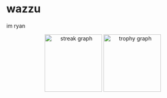 # wazzu

im ryan 

<div align="center">
  <img src="https://streak-stats.demolab.com?user=k1nxx&locale=en&mode=daily&theme=nord&hide_border=true&border_radius=0&order=3" height="150" alt="streak graph"  />
  <img src="https://github-profile-trophy.vercel.app?username=k1nxx&theme=nord&column=-1&row=1&margin-w=8&margin-h=8&no-bg=true&no-frame=true&order=4" height="150" alt="trophy graph"  />
</div>

###
